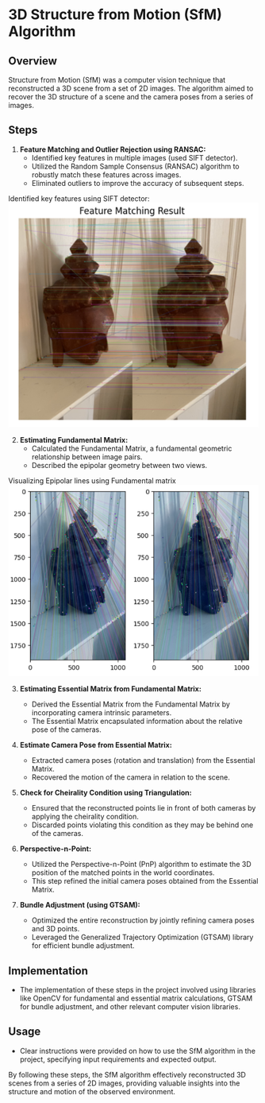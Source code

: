# 3D Structure from Motion (SfM) Algorithm

## Overview
Structure from Motion (SfM) was a computer vision technique that reconstructed a 3D scene from a set of 2D images. The algorithm aimed to recover the 3D structure of a scene and the camera poses from a series of images.

## Steps

1. **Feature Matching and Outlier Rejection using RANSAC:**
   - Identified key features in multiple images (used SIFT detector).
   - Utilized the Random Sample Consensus (RANSAC) algorithm to robustly match these features across images.
   - Eliminated outliers to improve the accuracy of subsequent steps.


Identified key features using SIFT detector:
![Feature matching using SIFT](results/feature_det.PNG)


2. **Estimating Fundamental Matrix:**
   - Calculated the Fundamental Matrix, a fundamental geometric relationship between image pairs.
   - Described the epipolar geometry between two views.

Visualizing Epipolar lines using Fundamental matrix
![Visualizing Epipolar lines using Fundamental matrix](results/epipolar_lines.PNG)


3. **Estimating Essential Matrix from Fundamental Matrix:**
   - Derived the Essential Matrix from the Fundamental Matrix by incorporating camera intrinsic parameters.
   - The Essential Matrix encapsulated information about the relative pose of the cameras.

4. **Estimate Camera Pose from Essential Matrix:**
   - Extracted camera poses (rotation and translation) from the Essential Matrix.
   - Recovered the motion of the camera in relation to the scene.

5. **Check for Cheirality Condition using Triangulation:**
   - Ensured that the reconstructed points lie in front of both cameras by applying the cheirality condition.
   - Discarded points violating this condition as they may be behind one of the cameras.

6. **Perspective-n-Point:**
   - Utilized the Perspective-n-Point (PnP) algorithm to estimate the 3D position of the matched points in the world coordinates.
   - This step refined the initial camera poses obtained from the Essential Matrix.

7. **Bundle Adjustment (using GTSAM):**
   - Optimized the entire reconstruction by jointly refining camera poses and 3D points.
   - Leveraged the Generalized Trajectory Optimization (GTSAM) library for efficient bundle adjustment.

## Implementation
   - The implementation of these steps in the project involved using libraries like OpenCV for fundamental and essential matrix calculations, GTSAM for bundle adjustment, and other relevant computer vision libraries.

## Usage
   - Clear instructions were provided on how to use the SfM algorithm in the project, specifying input requirements and expected output.

By following these steps, the SfM algorithm effectively reconstructed 3D scenes from a series of 2D images, providing valuable insights into the structure and motion of the observed environment.
